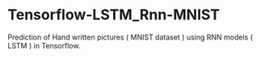 # Tensorflow-LSTM_Rnn-MNIST
Prediction of Hand written pictures ( MNIST dataset ) using RNN models ( LSTM ) in Tensorflow.
